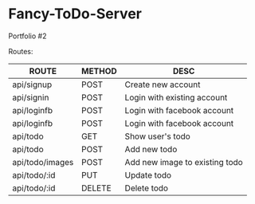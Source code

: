 # Fancy-ToDo-Server
Portfolio #2


Routes:

|ROUTE  |METHOD   | DESC  |
|---|---|---|
|api/signup   |POST   |Create new account   |
|api/signin   |POST   |Login with existing account   |
|api/loginfb   |POST   |Login with facebook account   |
|api/loginfb   |POST   |Login with facebook account   |
|api/todo   |GET   |Show user's todo   |
|api/todo   |POST   |Add new todo   |
|api/todo/images   |POST   |Add new image to existing todo   |
|api/todo/:id   |PUT   |Update todo   |
|api/todo/:id   |DELETE   |Delete todo   |
